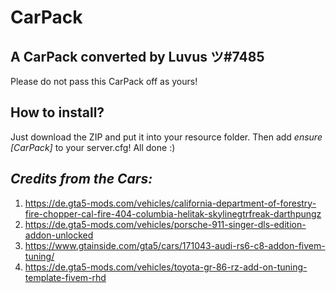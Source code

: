 # CarPack
A CarPack converted by Luvus ツ#7485
-------------------------------------------------
Please do not pass this CarPack off as yours!

How to install?
-------------------------------------------------

Just download the ZIP and put it into your resource folder. Then add *ensure [CarPack]* to your server.cfg! All done :)

*Credits from the Cars:*
-------------------------------------------------
1. https://de.gta5-mods.com/vehicles/california-department-of-forestry-fire-chopper-cal-fire-404-columbia-helitak-skylinegtrfreak-darthpungz
2. https://de.gta5-mods.com/vehicles/porsche-911-singer-dls-edition-addon-unlocked
3. https://www.gtainside.com/gta5/cars/171043-audi-rs6-c8-addon-fivem-tuning/
4. https://de.gta5-mods.com/vehicles/toyota-gr-86-rz-add-on-tuning-template-fivem-rhd
